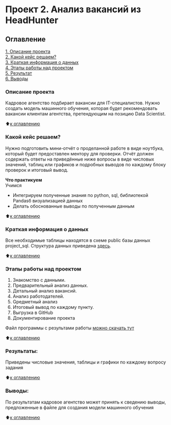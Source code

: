
# Проект 2. Анализ вакансий из HeadHunter
## Оглавление  
[1. Описание проекта](#описание-проекта)  
[2. Какой кейс решаем?](#какой-кейс-решаем)  
[3. Краткая информация о данных](#краткая-информация-о-данных)  
[4. Этапы работы над проектом](#этапы-работы-над-проектом)  
[5. Результат](#результаты)    
[6. Выводы](#выводы) 

### Описание проекта   
Кадровое агентство подбирает вакансии для IT-специалистов.
Нужно создать модель машинного обучения, которая будет рекомендовать вакансии клиентам агентства, претендующим на позицию Data Scientist. 

:arrow_up:[к оглавлению](#оглавление)

### Какой кейс решаем?    
Нужно подготовить мини-отчёт о проделанной работе в виде ноутбука, который будет предоставлен ментору для проверки. Отчёт должен содержать ответы на приведённые ниже вопросы в виде числовых значений, таблиц или графиков и подробных выводов по каждому блоку проверок и итоговый вывод.

**Что практикуем**     
Учимся 
  - Интегрируем полученные знания по python, sql, библиотекой Pandasб визуализацией данных
  - Делать обоснованные выводы по полученным данным

:arrow_up:[к оглавлению](#оглавление)


### Краткая информация о данных
Все необходимые таблицы находятся в схеме public базы данных project_sql.
Структура данных приведена [здесь](https://github.com/dnt1971/SkillFactory_DS_dnt_17_project_02/blob/master/Структура_данных.ipynb).


:arrow_up:[к оглавлению](#оглавление)


### Этапы работы над проектом  
1. Знакомство с данными.
2. Предварительный анализ данных.
3. Детальный анализ вакансий.
4. Анализ работодателей. 
5. Gредметный анализ
6. Итоговый вывод по каждому пункту.
7. Выгрузка в GitHub
8. Документирование проекта

Файл программы с результами работы [можно скачать тут](https://github.com/dnt1971/SkillFactory_DS_dnt_17_project_02/blob/master/Project_2_Ноутбук_шаблон.ipynb) 
  
:arrow_up:[к оглавлению](#оглавление)

### Результаты:  
Приведены числовые значения, таблицы и графики по каждому вопросу задания

:arrow_up:[к оглавлению](#оглавление)

### Выводы:  
По результатам кадровое агентство может принять к сведению выводы, предложенные в файле для создания модели машинного обучения

:arrow_up:[к оглавлению](#оглавление)